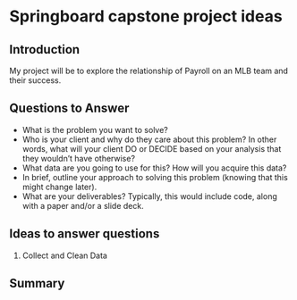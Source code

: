 # Springboard capstone project ideas
## Introduction
My project will be to explore the relationship of Payroll on an MLB team and their success.

## Questions to Answer

* What is the problem you want to solve?
* Who is your client and why do they care about this problem? In other words, what will your client DO or DECIDE based on your analysis that they wouldn’t have otherwise?
* What data are you going to use for this? How will you acquire this data?
* In brief, outline your approach to solving this problem (knowing that this might change later).
* What are your deliverables? Typically, this would include code, along with a paper and/or a slide deck.

## Ideas to answer questions

1. Collect and Clean Data

## Summary
